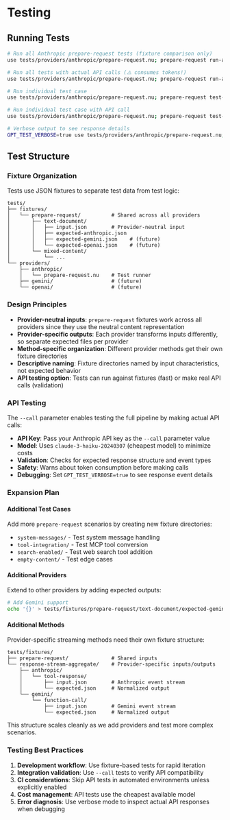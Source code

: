 # Testing

## Running Tests

```bash
# Run all Anthropic prepare-request tests (fixture comparison only)
use tests/providers/anthropic/prepare-request.nu; prepare-request run-all

# Run all tests with actual API calls (⚠️ consumes tokens!)
use tests/providers/anthropic/prepare-request.nu; prepare-request run-all --call "your-api-key-here"

# Run individual test case
use tests/providers/anthropic/prepare-request.nu; prepare-request test-text-document

# Run individual test case with API call
use tests/providers/anthropic/prepare-request.nu; prepare-request test-text-document --call "your-api-key-here"

# Verbose output to see response details
GPT_TEST_VERBOSE=true use tests/providers/anthropic/prepare-request.nu; prepare-request run-all --call "your-api-key-here"
```

## Test Structure

### Fixture Organization

Tests use JSON fixtures to separate test data from test logic:

```
tests/
├── fixtures/
│   └── prepare-request/          # Shared across all providers
│       ├── text-document/
│       │   ├── input.json        # Provider-neutral input
│       │   ├── expected-anthropic.json
│       │   ├── expected-gemini.json    # (future)
│       │   └── expected-openai.json    # (future)
│       └── mixed-content/
│           └── ...
└── providers/
    ├── anthropic/
    │   └── prepare-request.nu    # Test runner
    ├── gemini/                   # (future)
    └── openai/                   # (future)
```

### Design Principles

- **Provider-neutral inputs**: `prepare-request` fixtures work across all providers since they use the neutral content representation
- **Provider-specific outputs**: Each provider transforms inputs differently, so separate expected files per provider
- **Method-specific organization**: Different provider methods get their own fixture directories
- **Descriptive naming**: Fixture directories named by input characteristics, not expected behavior
- **API testing option**: Tests can run against fixtures (fast) or make real API calls (validation)

### API Testing

The `--call` parameter enables testing the full pipeline by making actual API calls:

- **API Key**: Pass your Anthropic API key as the `--call` parameter value
- **Model**: Uses `claude-3-haiku-20240307` (cheapest model) to minimize costs
- **Validation**: Checks for expected response structure and event types
- **Safety**: Warns about token consumption before making calls
- **Debugging**: Set `GPT_TEST_VERBOSE=true` to see response event details

### Expansion Plan

#### Additional Test Cases
Add more `prepare-request` scenarios by creating new fixture directories:
- `system-messages/` - Test system message handling  
- `tool-integration/` - Test MCP tool conversion
- `search-enabled/` - Test web search tool addition
- `empty-content/` - Test edge cases

#### Additional Providers
Extend to other providers by adding expected outputs:
```bash
# Add Gemini support
echo '{}' > tests/fixtures/prepare-request/text-document/expected-gemini.json
```

#### Additional Methods
Provider-specific streaming methods need their own fixture structure:
```
tests/fixtures/
├── prepare-request/              # Shared inputs
└── response-stream-aggregate/    # Provider-specific inputs/outputs
    ├── anthropic/
    │   └── tool-response/
    │       ├── input.json        # Anthropic event stream
    │       └── expected.json     # Normalized output
    └── gemini/
        └── function-call/
            ├── input.json        # Gemini event stream  
            └── expected.json     # Normalized output
```

This structure scales cleanly as we add providers and test more complex scenarios.

### Testing Best Practices

1. **Development workflow**: Use fixture-based tests for rapid iteration
2. **Integration validation**: Use `--call` tests to verify API compatibility 
3. **CI considerations**: Skip API tests in automated environments unless explicitly enabled
4. **Cost management**: API tests use the cheapest available model
5. **Error diagnosis**: Use verbose mode to inspect actual API responses when debugging